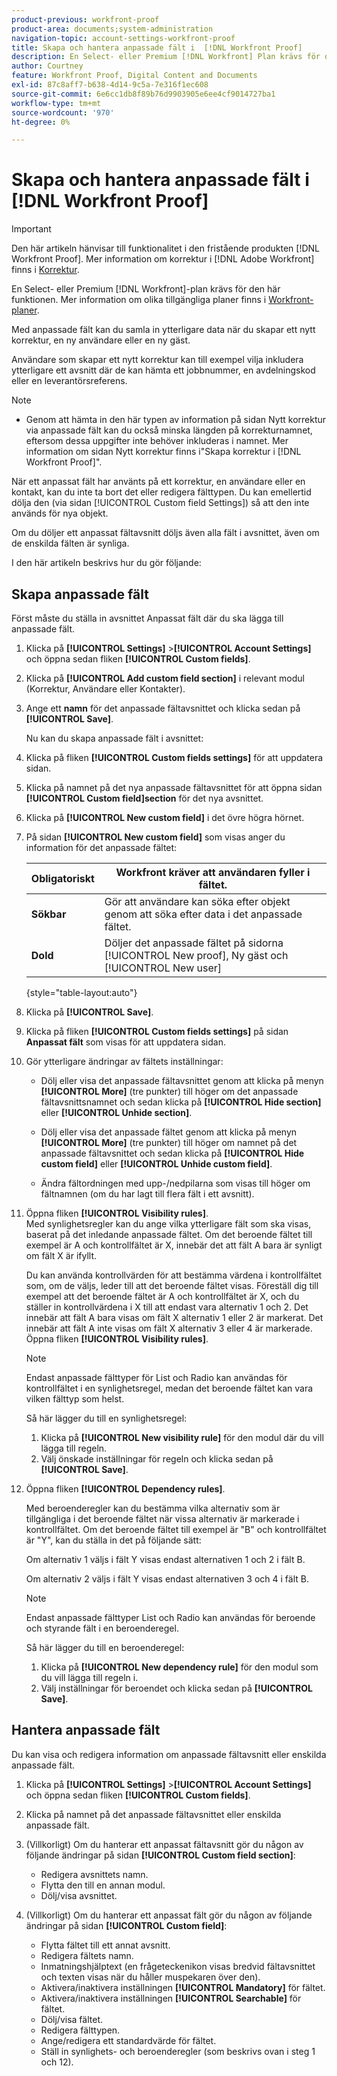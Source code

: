 ```yaml
---
product-previous: workfront-proof
product-area: documents;system-administration
navigation-topic: account-settings-workfront-proof
title: Skapa och hantera anpassade fält i  [!DNL Workfront Proof]
description: En Select- eller Premium [!DNL Workfront] Plan krävs för den här funktionen. Mer information om olika planer finns i Workfront Planer.
author: Courtney
feature: Workfront Proof, Digital Content and Documents
exl-id: 87c8aff7-b638-4d14-9c5a-7e316f1ec608
source-git-commit: 6e6cc1db8f89b76d9903905e6ee4cf9014727ba1
workflow-type: tm+mt
source-wordcount: '970'
ht-degree: 0%

---
```


# Skapa och hantera anpassade fält i [!DNL Workfront Proof]

>[!IMPORTANT]
>
>Den här artikeln hänvisar till funktionalitet i den fristående produkten [!DNL Workfront Proof]. Mer information om korrektur i [!DNL Adobe Workfront] finns i [Korrektur](../../../review-and-approve-work/proofing/proofing.md).

En Select- eller Premium [!DNL Workfront]-plan krävs för den här funktionen. Mer information om olika tillgängliga planer finns i [Workfront-planer](https://www.workfront.com/plans).

Med anpassade fält kan du samla in ytterligare data när du skapar ett nytt korrektur, en ny användare eller en ny gäst.

Användare som skapar ett nytt korrektur kan till exempel vilja inkludera ytterligare ett avsnitt där de kan hämta ett jobbnummer, en avdelningskod eller en leverantörsreferens.

>[!NOTE]
>
>* Genom att hämta in den här typen av information på sidan Nytt korrektur via anpassade fält kan du också minska längden på korrekturnamnet, eftersom dessa uppgifter inte behöver inkluderas i namnet. Mer information om sidan Nytt korrektur finns i&quot;Skapa korrektur i [!DNL Workfront Proof]&quot;.
>
>När ett anpassat fält har använts på ett korrektur, en användare eller en kontakt, kan du inte ta bort det eller redigera fälttypen. Du kan emellertid dölja den (via sidan [!UICONTROL Custom field Settings]) så att den inte används för nya objekt.
>
>Om du döljer ett anpassat fältavsnitt döljs även alla fält i avsnittet, även om de enskilda fälten är synliga.

I den här artikeln beskrivs hur du gör följande:

## Skapa anpassade fält

Först måste du ställa in avsnittet Anpassat fält där du ska lägga till anpassade fält.

1. Klicka på **[!UICONTROL Settings]** >**[!UICONTROL Account Settings]** och öppna sedan fliken **[!UICONTROL Custom fields]**.

1. Klicka på **[!UICONTROL Add custom field section]** i relevant modul (Korrektur, Användare eller Kontakter).
1. Ange ett **namn** för det anpassade fältavsnittet och klicka sedan på **[!UICONTROL Save]**.

   Nu kan du skapa anpassade fält i avsnittet:

1. Klicka på fliken **[!UICONTROL Custom fields settings]** för att uppdatera sidan.
1. Klicka på namnet på det nya anpassade fältavsnittet för att öppna sidan **[!UICONTROL Custom field]section** för det nya avsnittet.
1. Klicka på **[!UICONTROL New custom field]** i det övre högra hörnet.
1. På sidan **[!UICONTROL New custom field]** som visas anger du information för det anpassade fältet:

   | **Obligatoriskt** | Workfront kräver att användaren fyller i fältet. |
   |---|---|
   | **Sökbar** | Gör att användare kan söka efter objekt genom att söka efter data i det anpassade fältet. |
   | **Dold** | Döljer det anpassade fältet på sidorna [!UICONTROL New proof], Ny gäst och [!UICONTROL New user] |

   {style="table-layout:auto"}

1. Klicka på **[!UICONTROL Save]**.
1. Klicka på fliken **[!UICONTROL Custom fields settings]** på sidan **Anpassat fält** som visas för att uppdatera sidan.

1. Gör ytterligare ändringar av fältets inställningar:

   * Dölj eller visa det anpassade fältavsnittet genom att klicka på menyn **[!UICONTROL More]** (tre punkter) till höger om det anpassade fältavsnittsnamnet och sedan klicka på **[!UICONTROL Hide section]** eller **[!UICONTROL Unhide section]**.

   * Dölj eller visa det anpassade fältet genom att klicka på menyn **[!UICONTROL More]** (tre punkter) till höger om namnet på det anpassade fältavsnittet och sedan klicka på **[!UICONTROL Hide custom field]** eller **[!UICONTROL Unhide custom field]**.

   * Ändra fältordningen med upp-/nedpilarna som visas till höger om fältnamnen (om du har lagt till flera fält i ett avsnitt).

1. Öppna fliken **[!UICONTROL Visibility rules]**.\
   Med synlighetsregler kan du ange vilka ytterligare fält som ska visas, baserat på det inledande anpassade fältet. Om det beroende fältet till exempel är A och kontrollfältet är X, innebär det att fält A bara är synligt om fält X är ifyllt.

   Du kan använda kontrollvärden för att bestämma värdena i kontrollfältet som, om de väljs, leder till att det beroende fältet visas. Föreställ dig till exempel att det beroende fältet är A och kontrollfältet är X, och du ställer in kontrollvärdena i X till att endast vara alternativ 1 och 2. Det innebär att fält A bara visas om fält X alternativ 1 eller 2 är markerat. Det innebär att fält A inte visas om fält X alternativ 3 eller 4 är markerade. Öppna fliken **[!UICONTROL Visibility rules]**.

   >[!NOTE]
   >
   >Endast anpassade fälttyper för List och Radio kan användas för kontrollfältet i en synlighetsregel, medan det beroende fältet kan vara vilken fälttyp som helst.

   Så här lägger du till en synlighetsregel:

   1. Klicka på **[!UICONTROL New visibility rule]** för den modul där du vill lägga till regeln.
   1. Välj önskade inställningar för regeln och klicka sedan på **[!UICONTROL Save]**.

1. Öppna fliken **[!UICONTROL Dependency rules]**.

   Med beroenderegler kan du bestämma vilka alternativ som är tillgängliga i det beroende fältet när vissa alternativ är markerade i kontrollfältet. Om det beroende fältet till exempel är &quot;B&quot; och kontrollfältet är &quot;Y&quot;, kan du ställa in det på följande sätt:

   Om alternativ 1 väljs i fält Y visas endast alternativen 1 och 2 i fält B.

   Om alternativ 2 väljs i fält Y visas endast alternativen 3 och 4 i fält B.

   >[!NOTE]
   >
   >Endast anpassade fälttyper List och Radio kan användas för beroende och styrande fält i en beroenderegel.

   Så här lägger du till en beroenderegel:

   1. Klicka på **[!UICONTROL New dependency rule]** för den modul som du vill lägga till regeln i.
   1. Välj inställningar för beroendet och klicka sedan på **[!UICONTROL Save]**.

## Hantera anpassade fält

Du kan visa och redigera information om anpassade fältavsnitt eller enskilda anpassade fält.

1. Klicka på **[!UICONTROL Settings]** >**[!UICONTROL Account Settings]** och öppna sedan fliken **[!UICONTROL Custom fields]**.

1. Klicka på namnet på det anpassade fältavsnittet eller enskilda anpassade fält.
1. (Villkorligt) Om du hanterar ett anpassat fältavsnitt gör du någon av följande ändringar på sidan **[!UICONTROL Custom field section]**:

   * Redigera avsnittets namn.
   * Flytta den till en annan modul.
   * Dölj/visa avsnittet.

1. (Villkorligt) Om du hanterar ett anpassat fält gör du någon av följande ändringar på sidan **[!UICONTROL Custom field]**:

   * Flytta fältet till ett annat avsnitt.
   * Redigera fältets namn.
   * Inmatningshjälptext (en frågeteckenikon visas bredvid fältavsnittet och texten visas när du håller muspekaren över den).
   * Aktivera/inaktivera inställningen **[!UICONTROL Mandatory]** för fältet.
   * Aktivera/inaktivera inställningen **[!UICONTROL Searchable]** för fältet.
   * Dölj/visa fältet.
   * Redigera fälttypen.
   * Ange/redigera ett standardvärde för fältet.
   * Ställ in synlighets- och beroenderegler (som beskrivs ovan i steg 1 och 12).
